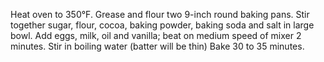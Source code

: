 Heat oven to 350°F.
 Grease and flour two 9-inch round baking pans.
Stir together sugar, flour, cocoa, baking powder, baking soda and salt in large bowl.
Add eggs, milk, oil and vanilla; beat on medium speed of mixer 2 minutes.
Stir in boiling water (batter will be thin)
Bake 30 to 35 minutes.